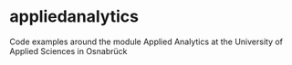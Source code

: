 # appliedanalytics
Code examples around the module Applied Analytics at the University of Applied Sciences in Osnabrück
